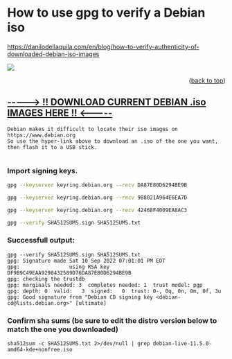 # How to use gpg to verify a Debian iso 

https://danilodellaquila.com/en/blog/how-to-verify-authenticity-of-downloaded-debian-iso-images


 ![](https://futures.commons.gc.cuny.edu/files/2014/11/debian-logo-horizontal-580x164.gif)
  <p align="right">(<a href="#readme-top">back to top</a>)</p>
  
## [-----> !! DOWNLOAD CURRENT DEBIAN .iso IMAGES HERE !! <-----](https://cdimage.debian.org/debian-cd/current-live/amd64/iso-hybrid/)
  ```
  Debian makes it difficult to locate their iso images on https://www.debian.org
  So use the hyper-link above to download an .iso of the one you want, then flash it to a USB stick.
     
  ```

### Import signing keys.
```bash
gpg --keyserver keyring.debian.org --recv DA87E80D6294BE9B

gpg --keyserver keyring.debian.org --recv 988021A964E6EA7D

gpg --keyserver keyring.debian.org --recv 42468F4009EA8AC3

gpg --verify SHA512SUMS.sign SHA512SUMS.txt
```
### Successfull output:
```
gpg --verify SHA512SUMS.sign SHA512SUMS.txt
gpg: Signature made Sat 10 Sep 2022 07:01:01 PM EDT
gpg:                using RSA key DF9B9C49EAA9298432589D76DA87E80D6294BE9B
gpg: checking the trustdb
gpg: marginals needed: 3  completes needed: 1  trust model: pgp
gpg: depth: 0  valid:   3  signed:   0  trust: 0-, 0q, 0n, 0m, 0f, 3u
gpg: Good signature from "Debian CD signing key <debian-cd@lists.debian.org>" [ultimate]
```
### Confirm sha sums (be sure to edit the distro version below to match the one you downloaded)
```
sha512sum -c SHA512SUMS.txt 2>/dev/null | grep debian-live-11.5.0-amd64-kde+nonfree.iso
```


